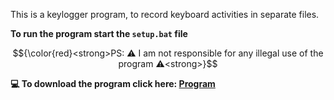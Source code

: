 This is a keylogger program, to record keyboard activities in separate files. 

<strong>To run the program start the <code>setup.bat</code> file</strong><br>

$${\color{red}<strong>PS: ⚠️ I am not responsible for any illegal use of the program ⚠️<strong>}$$

<strong>💻 To download the program click here: <a href="https://portfoliioo.github.io/h/Home/Projects/Programs/Python/Keylogger/Keylogger.zip" target="_blank" download>Program</a></strong>
